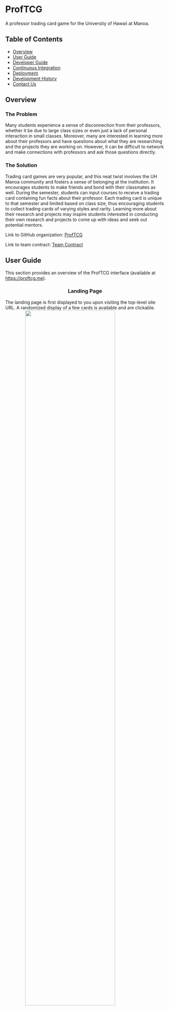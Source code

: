 # ProfTCG

A professor trading card game for the University of Hawaii at Manoa.

## Table of Contents

- [Overview](#overview)
- [User Guide](#user-guide)
- [Developer Guide](#developer-guide)
- [Continuous Integration](#continuous-integration)
- [Deployment](#deployment)
- [Development History](#development-history)
- [Contact Us](#contact-us)

## Overview

### The Problem

Many students experience a sense of disconnection from their professors, whether it be due to large class sizes or even just a lack of personal interaction in small classes. Moreover, many are interested in learning more about their professors and have questions about what they are researching and the projects they are working on. However, it can be difficult to network and make connections with professors and ask those questions directly.

### The Solution

Trading card games are very popular, and this neat twist involves the UH Manoa community and fosters a sense of belonging at the institution. It encourages students to make friends and bond with their classmates as well. During the semester, students can input courses to receive a trading card containing fun facts about their professor. Each trading card is unique to that semester and limited based on class size, thus encouraging students to collect trading cards of varying styles and rarity. Learning more about their research and projects may inspire students interested in conducting their own research and projects to come up with ideas and seek out potential mentors.

Link to GitHub organization: [ProfTCG](https://github.com/proftcg)

Link to team contract: [Team Contract](https://docs.google.com/document/d/13R-WpDwe0qNQMwgf0Ye_BV3I-foe-L_i/edit?usp=sharing&ouid=105648329603709146662&rtpof=true&sd=true)

## User Guide

This section provides an overview of the ProfTCG interface (available at https://proftcg.me).

<h3 style="font-weight: bold; text-align: center">Landing Page</h3>
The landing page is first displayed to you upon visiting the top-level site URL. A randomized display of a few cards is available and are clickable.
<img src="img/layouts/landing-page.png" style="display: block; margin-left: auto; margin-right: auto; width: 75%;" />

<h3 style="font-weight: bold; text-align: center">Card Encyclopedia Page</h3>
A prospective user may want to look through the rest of our encyclopedia of cards to see our other interesting cards before signing up. Each card has a rarity, as well as a name and image associated with a professor in our ICS department.
<img src="img/layouts/encyclopedia-page.png" style="display: block; margin-left: auto; margin-right: auto; width: 75%;" />

<h3 style="font-weight: bold; text-align: center">Sign-Up Page</h3>
After getting an overview of the amazing cards you can collect, you'll be eager to sign up here!
<img src="img/layouts/signup-page.png" style="display: block; margin-left: auto; margin-right: auto; width: 75%;" />

<h3 style="font-weight: bold; text-align: center">Sign-In Page</h3>
And when you come back to trade more cards, signing in will be just as easy.
<img src="img/layouts/signin-page.png" style="display: block; margin-left: auto; margin-right: auto; width: 75%;" />

<h3 style="font-weight: bold; text-align: center">Home Page (User)</h3>
Upon signing in, you'll be presented with additional functionality in the navigation bar at the top. There is a marketplace for trading cards, a page for opening card packs, and a display of the cards in your collection.
<img src="img/layouts/home-page-user.png" style="display: block; margin-left: auto; margin-right: auto; width: 75%;" />

<h3 style="font-weight: bold; text-align: center">Home Page (Admin)</h3>
Admins get an extra Add Cards feature - we'll take a look at that later.
<img src="img/layouts/home-page-admin.png" style="display: block; margin-left: auto; margin-right: auto; width: 75%;" />

<h3 style="font-weight: bold; text-align: center">Card Marketplace Page</h3>
In the marketplace, a list of all the cards other users have put up for trade can be explored. You can take anyone up on their trade offer so long as your card has at least the same rarity as theirs.
<img src="img/layouts/marketplace-page.png" style="display: block; margin-left: auto; margin-right: auto; width: 75%;" />
This is what it looks like after clicking Request Trade.
<img src="img/layouts/marketplace-page-aux.png" style="display: block; margin-left: auto; margin-right: auto; width: 75%;" />

<h3 style="font-weight: bold; text-align: center">Card Pack Page</h3>
Here you can open card packs. Currently, the only pack available is a Standard Pack, which can be opened once daily. It contains one card of any rarity. 
<img src="img/layouts/cardpack-page.png" style="display: block; margin-left: auto; margin-right: auto; width: 75%;" />

<h3 style="font-weight: bold; text-align: center">Your Cards Page</h3>
Here your cards are displayed, sorted by rarity. So far, testJohn has only opened one card pack, so his only card is present within. Hopefully he can build up a better collection in the future!
<img src="img/layouts/yourcards-page.png" style="display: block; margin-left: auto; margin-right: auto; width: 75%;" />
Every card - the ones on the landing page, home page, encyclopedia, and marketplace - can be clicked to open a text description containing colorful and informative tidbits that are interesting, relevant to one's studies, and sometimes, hopefully, funny.
<img src="img/layouts/yourcards-page-aux.png" style="display: block; margin-left: auto; margin-right: auto; width: 75%;" />

<h3 style="font-weight: bold; text-align: center">Add Cards Page (Admin)</h3>
Finally, we reach the special Admin Only feature - Add Cards. Here, an admin account can select a valid professor from our listing, assign the card a rarity and back description, and choose how many cards of that type are created (to then be opened in a card pack).
<img src="img/layouts/addcards-page.png" style="display: block; margin-left: auto; margin-right: auto; width: 75%;" />
As you can see, so far we have only implemented UH Manoa ICS professors. 
<img src="img/layouts/addcards-page-aux.png" style="display: block; margin-left: auto; margin-right: auto; width: 75%;" />

<h3 style="font-weight: bold; text-align: center">Sign-Out Page</h3>
We welcome you to come back soon upon signing out with a friendly .gif. Sadly, he does not move in this screenshot...
<img src="img/layouts/signout-page.png" style="display: block; margin-left: auto; margin-right: auto; width: 75%;" />

## Developer Guide

### Downloading

- Visit https://github.com/ProfTCG/proftcg
- If making edits to the project:
  - Create a new branch named `Issue-XX` (where "XX" is the issue you are addressing on the project board)
- Clone the repository to your machine via the method of your choice

### Installing

- Open the branch in the IDE or text editor of your choice
- If opening the project for the first time:
  - Open a terminal instance
  - Navigate to your repository
  - Navigate to the `app` folder
  - Run the following command to install dependencies: `meteor npm install`

### Running

- Open a terminal instance
- Navigate to your repository
- Navigate to the `app` folder
- Optional: Reset the project database with `meteor reset`
- Run the following command to run the application on your machine: `meteor npm run start`

### Modifying and Testing

- Make all changes on your machine (in the `Issue-XX` branch from earlier)
- Open a terminal instance
- Navigate to your repository
- Navigate to the `app` folder
- Run the following command to detect formatting errors: `npm run lint`
  - Fix any errors that pop up
  - Once formatting is correct, the ESLint should run without generating any errors
- Run the following command to ensure that page functionality still works as expected: `meteor npm run testcafe`
  - Ensure that your branch passes all tests

### Publishing Changes

- After successfully completing the previous step:
  - Commit your changes to your branch via the method of your choice
  - Optional: Create a pull request and wait for another developer to review your changes before merging your branch into `main`

## Continuous Integration

![ci-badge](https://github.com/ProfTCG/proftcg/workflows/proftcg/badge.svg)

ProfTCG uses [GitHub Actions](https://docs.github.com/en/free-pro-team@latest/actions) to automatically run ESLint and TestCafe each time a commit is made to the default branch.  You can see the results of all recent "workflows" at [https://github.com/profctg/proftcg/actions](https://github.com/proftcg/proftcg/actions).

The workflow definition file is quite simple and is located at
[.github/workflows/ci.yml](https://github.com/proftcg/proftcg/blob/main/.github/workflows/ci.yml).


## Deployment

Link to deployed application: [https://proftcg.me](https://proftcg.me)

## Development History

The development process for ProfTCG conformed to Issue Driven Project Management practices. In a nutshell:

- Development consists of a sequence of Milestones.
- Each Milestone is specified as a set of tasks.
- Each task is described using a GitHub Issue, and is assigned to a single developer to complete.
- Tasks should typically consist of work that can be completed in 2-4 days.
- The work for each task is accomplished with a git branch named `Issue-XX`, where "XX" is replaced by the issue number.
- When a task is complete, its corresponding issue is closed and its corresponding git branch is merged into master.
- The state (todo, in progress, complete) of each task for a milestone is managed using a GitHub Project Board.
- The following sections document the development history of ProfTCGs.

### Milestone 1: Mockup development

The goal of Milestone 1 was to create mockups of the pages in the system.

Milestone 1 was managed using [ProfTCG GitHub Project Board M1](https://github.com/orgs/ProfTCG/projects/3).

### Milestone 2: Improve functionality and quality

The goal of Milestone 2 was to implement our planned pages and improve the functionality and quality of the application.

Milestone 2 was managed using [ProfTCG GitHub Project Board 2](https://github.com/orgs/ProfTCG/projects/4).

### Milestone 3: Add data and open project to public testing

The goal of Milestone 3 is to significantly improve the functionality of the application, incorporate a significant amount of "real" data, and solicit feedback rom "real" users.

Milestone 3 was managed using [ProfTCG GitHub Project Board 3](https://github.com/orgs/ProfTCG/projects/5/views/1).

## Contact Us

ProfTCG is developed by UH Manoa ICS students [Kent Burgess](https://github.com/KentHB), [Lucas Horsman](https://github.com/lucashorsman), [Donald Lipps](https://github.com/lippsd), [Samantha Mallari](https://github.com/samallari), and [Ethan Morrell](https://github.com/EthanMorrell).

